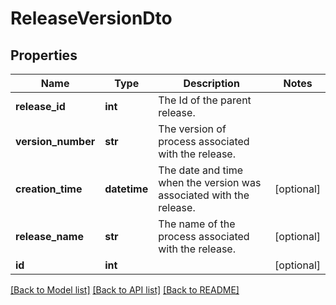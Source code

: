 # ReleaseVersionDto

## Properties
Name | Type | Description | Notes
------------ | ------------- | ------------- | -------------
**release_id** | **int** | The Id of the parent release. | 
**version_number** | **str** | The version of process associated with the release. | 
**creation_time** | **datetime** | The date and time when the version was associated with the release. | [optional] 
**release_name** | **str** | The name of the process associated with the release. | [optional] 
**id** | **int** |  | [optional] 

[[Back to Model list]](../README.md#documentation-for-models) [[Back to API list]](../README.md#documentation-for-api-endpoints) [[Back to README]](../README.md)


